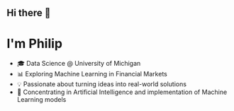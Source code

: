 ## Hi there 👋

# I'm Philip

- 🎓 Data Science @ University of Michigan  
- 📊 Exploring Machine Learning in Financial Markets  
- 💡 Passionate about turning ideas into real-world solutions
- 🧠 Concentrating in Artificial Intelligence and implementation of Machine Learning models


